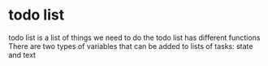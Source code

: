# todo list

todo list is a list of things we need to do
the todo list has different functions
There are two types of variables that can be added to lists of tasks: state and text


